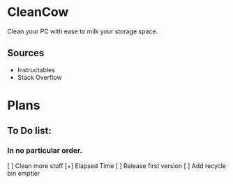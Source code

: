 # CleanCow
Clean your PC with ease to milk your storage space.
## Sources
- Instructables
- Stack Overflow
# Plans
## To Do list:
### In no particular order.
[ ] Clean more stuff
[+] Elapsed Time
[ ] Release first version
[ ] Add recycle bin emptier
